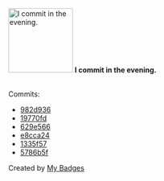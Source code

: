 <img src="https://github.com/my-badges/my-badges/blob/master/src/all-badges/time-of-commit/evening-commits.png?raw=true" alt="I commit in the evening." title="I commit in the evening." width="128">
<strong>I commit in the evening.</strong>
<br><br>

Commits:

- <a href="https://github.com/qoomon/actions--access-token/commit/982d9360cc1083d58045e098d1f248201e55be7c">982d936</a>
- <a href="https://github.com/qoomon/actions--access-token/commit/19770fd4f360cb8c6fe45a916275c90f60ef81a7">19770fd</a>
- <a href="https://github.com/qoomon/maven-git-versioning-extension/commit/629e5662c80a7b60d997d99e7f4c0f537d01aad1">629e566</a>
- <a href="https://github.com/qoomon/maven-git-versioning-extension/commit/e8cca242472b5b20a9109e36449c52fdd11b15e0">e8cca24</a>
- <a href="https://github.com/qoomon/actions--create-commit/commit/1335f5783020df726e649169da3a36a0cfd29fa7">1335f57</a>
- <a href="https://github.com/qoomon/actions--create-tag/commit/5786b5fcd1436b5a2662f04769914c9fb7868734">5786b5f</a>


Created by <a href="https://github.com/my-badges/my-badges">My Badges</a>